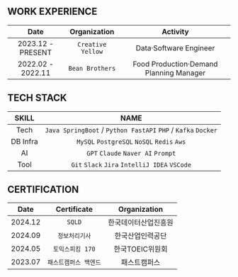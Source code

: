 ## WORK EXPERIENCE

|Date|Organization|Activity|
|:---:|:---:|:---:|
|2023.12 - PRESENT|`Creative Yellow`|Data·Software Engineer|
|2022.02 - 2022.11|`Bean Brothers`|Food Production·Demand Planning Manager|

## TECH STACK
|SKILL|NAME|
|:---:|:---:|
|Tech|`Java SpringBoot` / `Python FastAPI` `PHP` / `Kafka` `Docker`|
|DB Infra|`MySQL` `PostgreSQL` `NoSQL` `Redis` `Aws`|
|AI|`GPT` `Claude` `Naver AI` `Prompt`|
|Tool|`Git` `Slack` `Jira` `IntelliJ IDEA` `VSCode`|

## CERTIFICATION
|Date|Certificate|Organization|
|:---:|:---:|:---:|
|2024.12|`SQLD`|한국데이터산업진흥원|
|2024.09|`정보처리기사`|한국산업인력공단|
|2024.05|`토익스피킹 170`|한국TOEIC위원회|
|2023.07|`패스트캠퍼스 백엔드`|패스트캠퍼스|
